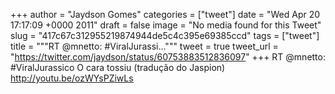 
+++
author = "Jaydson Gomes"
categories = ["tweet"]
date = "Wed Apr 20 17:17:09 +0000 2011"
draft = false
image = "No media found for this Tweet"
slug = "417c67c312955219874944de5c4c395e69385ccd"
tags = ["tweet"]
title = """RT @mnetto: #ViralJurassi..."""
tweet = true
tweet_url = "https://twitter.com/jaydson/status/60753883512836097"
+++
RT @mnetto: #ViralJurassico O cara tossiu (tradução do Jaspion) http://youtu.be/ozWYsPZiwLs
